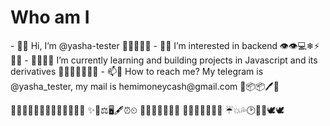 <h1> Who am I</h1>
- 👋📢 Hi, I’m @yasha-tester 👾🤖🐬🐬🦈
- 👀🏀 I’m interested in backend 👁👁💻❄⚡ 🏹🎯
- 🐱‍👤🐱‍👤 I’m currently learning and building projects in Javascript and its derivatives 🏀🥇🔗🏌️‍♂️🏌️‍♀️ 
- 📫🐳 How to reach me? My telegram is @yasha_tester, my mail is hemimoneycash@gmail.com 🔮📦📦🖊🎇

🏄‍♂️🏄‍♂️🏄‍♀️🏄‍♀️🏌️‍♂️🏌️‍♀️💎
✨📣⚖🖥🖋⏰⏲
🥚🥚🧀🧀🥗🥙🥩
🥩🥕🥕🥔🥔🔥💧
☔💥💦🕑🐤🦢🕊🕊

<!---
yasha-tester/yasha-tester is a ✨ special ✨ repository because its `README.md` (this file) appears on your GitHub profile.
You can click the Preview link to take a look at your changes.
--->
